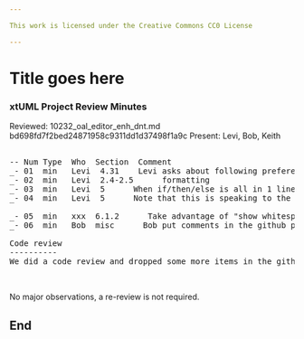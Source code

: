 ```yaml
---

This work is licensed under the Creative Commons CC0 License

---
```


# Title goes here
### xtUML Project Review Minutes

Reviewed:  10232_oal_editor_enh_dnt.md
            bd698fd7f2bed24871958c9311dd1d37498f1a9c
Present:  Levi, Bob, Keith

<pre>

-- Num Type  Who  Section  Comment
_- 01  min   Levi  4.31    Levi asks about following preference vs following what was done by previous line. Keith tested and sees that it matches the format of the previous line. We should add a comment about this behavior.
_- 02  min   Levi  2.4-2.5      formatting
_- 03  min   Levi  5      When if/then/else is all in 1 line (multiple statements on 1 line) we do not handle this. Perhaps add a design statement about this.
_- 04  min   Levi  5      Note that this is speaking to the generic text editor in Eclipse.

_- 05  min   xxx  6.1.2      Take advantage of "show whitespace characters"
_- 06  min   Bob  misc      Bob put comments in the github pull request https://github.com/xtuml/bridgepoint/pull/626

Code review
----------
We did a code review and dropped some more items in the github pull request.


</pre>
   
No major observations, a re-review is not required.

End
---
